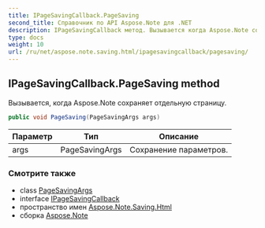 ```yaml
---
title: IPageSavingCallback.PageSaving
second_title: Справочник по API Aspose.Note для .NET
description: IPageSavingCallback метод. Вызывается когда Aspose.Note сохраняет отдельную страницу.
type: docs
weight: 10
url: /ru/net/aspose.note.saving.html/ipagesavingcallback/pagesaving/
---
```

## IPageSavingCallback.PageSaving method

Вызывается, когда Aspose.Note сохраняет отдельную страницу.

```csharp
public void PageSaving(PageSavingArgs args)
```

| Параметр | Тип | Описание |
| --- | --- | --- |
| args | PageSavingArgs | Сохранение параметров. |

### Смотрите также

* class [PageSavingArgs](../../pagesavingargs/)
* interface [IPageSavingCallback](../)
* пространство имен [Aspose.Note.Saving.Html](../../ipagesavingcallback/)
* сборка [Aspose.Note](../../../)


